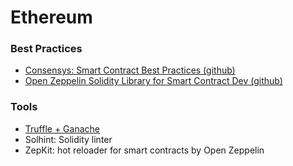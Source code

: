 # Ethereum

### Best Practices

- [Consensys: Smart Contract Best Practices (github)](https://github.com/ConsenSys/smart-contract-best-practices)
- [Open Zeppelin Solidity Library for Smart Contract Dev (github)](https://github.com/OpenZeppelin/openzeppelin-solidity/)

### Tools
- [Truffle + Ganache](truffle-ganache.md)
- Solhint: Solidity linter
- ZepKit: hot reloader for smart contracts by Open Zeppelin
